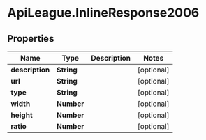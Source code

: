 # ApiLeague.InlineResponse2006

## Properties

Name | Type | Description | Notes
------------ | ------------- | ------------- | -------------
**description** | **String** |  | [optional] 
**url** | **String** |  | [optional] 
**type** | **String** |  | [optional] 
**width** | **Number** |  | [optional] 
**height** | **Number** |  | [optional] 
**ratio** | **Number** |  | [optional] 


